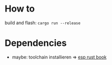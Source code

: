 # How to

build and flash: `cargo run --release`

# Dependencies

- maybe: toolchain installieren => [esp rust book](https://docs.esp-rs.org/book/installation/riscv-and-xtensa.html)

